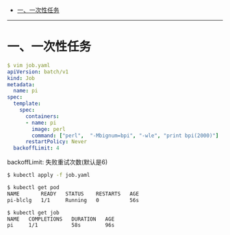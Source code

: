 




* [一、一次性任务](#%E4%B8%80%E4%B8%80%E6%AC%A1%E6%80%A7%E4%BB%BB%E5%8A%A1)

--- 
# 一、一次性任务
```yaml
$ vim job.yaml
apiVersion: batch/v1
kind: Job
metadata:
  name: pi
spec:
  template:
    spec:
      containers:
      - name: pi
        image: perl
        command: ["perl",  "-Mbignum=bpi", "-wle", "print bpi(2000)"]
      restartPolicy: Never
  backoffLimit: 4
```
backoffLimit: 失败重试次数(默认是6)

```bash
$ kubectl apply -f job.yaml

$ kubectl get pod
NAME       READY   STATUS    RESTARTS   AGE
pi-blclg   1/1     Running   0          56s

$ kubectl get job
NAME   COMPLETIONS   DURATION   AGE
pi     1/1           58s        96s
```